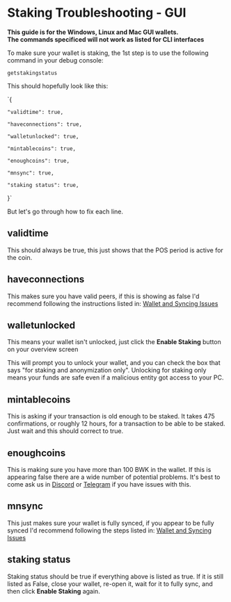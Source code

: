 # Staking Troubleshooting - GUI

**This guide is for the Windows, Linux and Mac GUI wallets.**  
**The commands specificed will not work as listed for CLI interfaces**

To make sure your wallet is staking, the 1st step is to use the following command in your debug console:

`getstakingstatus`

This should hopefully look like this:

`{

    "validtime": true,

    "haveconnections": true,

    "walletunlocked": true,

    "mintablecoins": true,

    "enoughcoins": true,

    "mnsync": true,

    "staking status": true,
}`

But let's go through how to fix each line.

## validtime

This should always be true, this just shows that the POS period is active for the coin.

## haveconnections

This makes sure you have valid peers, if this is showing as false I'd recommend following the instructions listed in: [Wallet and Syncing Issues](https://kb.bulwarkcrypto.com/FAQs/Wallet-Syncing-and-Launching-Issues/)

## walletunlocked

This means your wallet isn't unlocked, just click the **Enable Staking** button on your overview screen

This will prompt you to unlock your wallet, and you can check the box that says "for staking and anonymization only". Unlocking for staking only means your funds are safe even if a malicious entity got access to your PC.

## mintablecoins

This is asking if your transaction is old enough to be staked. It takes 475 confirmations, or roughly 12 hours, for a transaction to be able to be staked. Just wait and this should correct to true.

## enoughcoins

This is making sure you have more than 100 BWK in the wallet. If this is appearing false there are a wide number of potential problems. It's best to come ask us in [Discord](https://discord.me/bulwarkcrypto) or [Telegram](https://t.me/bulwarkcrypto) if you have issues with this.

## mnsync

This just makes sure your wallet is fully synced, if you appear to be fully synced I'd recommend following the steps listed in: [Wallet and Syncing Issues](https://kb.bulwarkcrypto.com/FAQs/Wallet-Syncing-and-Launching-Issues/)

## staking status

Staking status should be true if everything above is listed as true. If it is still listed as False, close your wallet, re-open it, wait for it to fully sync, and then click **Enable Staking** again.
